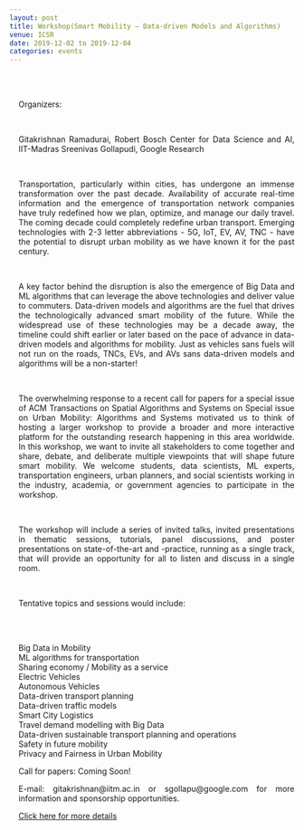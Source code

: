 ```yaml
---
layout: post
title: Workshop(Smart Mobility – Data-driven Models and Algorithms)
venue: ICSR
date: 2019-12-02 to 2019-12-04
categories: events
---
```

<div style="padding-left:16px"><br><br><p align="justify">Organizers: </p><br><p align="justify">Gitakrishnan Ramadurai, Robert Bosch Center for Data Science and AI, IIT-Madras Sreenivas Gollapudi, Google Research</p><br>
<p align="justify"> Transportation, particularly within cities, has undergone an immense transformation over the past decade. Availability of accurate real-time information and the emergence of transportation network companies have truly redefined how we plan, optimize, and manage our daily travel. The coming decade could completely redefine urban transport. Emerging technologies with 2-3 letter abbreviations - 5G, IoT, EV, AV, TNC - have the potential to disrupt urban mobility as we have known it for the past century. </p><br>

<p align="justify"> A key factor behind the disruption is also the emergence of Big Data and ML algorithms that can leverage the above technologies and deliver value to commuters. Data-driven models and algorithms are the fuel that drives the technologically advanced smart mobility of the future. While the widespread use of these technologies may be a decade away, the timeline could shift earlier or later based on the pace of advance in data-driven models and algorithms for mobility. Just as vehicles sans fuels will not run on the roads, TNCs, EVs, and AVs sans data-driven models and algorithms will be a non-starter!</p><br>

<p align="justify">The overwhelming response to a recent call for papers for a special issue of ACM Transactions on Spatial Algorithms and Systems on Special issue on Urban Mobility: Algorithms and Systems motivated us to think of hosting a larger workshop to provide a broader and more interactive platform for the outstanding research happening in this area worldwide. In this workshop, we want to invite all stakeholders to come together and share, debate, and deliberate multiple viewpoints that will shape future smart mobility. We welcome students, data scientists, ML experts, transportation engineers, urban planners, and social scientists working in the industry, academia, or government agencies to participate in the workshop. </p><br>

<p align="justify"> The workshop will include a series of invited talks, invited presentations in thematic sessions,
tutorials, panel discussions, and poster presentations on state-of-the-art and -practice, running as a single track, that will provide an opportunity for all to listen and discuss in a single room.</p><br>

<p align="justify">Tentative topics and sessions would include: </p><br><br>

<p align="justify">

Big Data in Mobility <br>
ML algorithms for transportation<br>
Sharing economy / Mobility as a service <br>
Electric Vehicles <br>
Autonomous Vehicles <br>
Data-driven transport planning <br>
Data-driven traffic models <br>
Smart City Logistics <br>
Travel demand modelling with Big Data <br>
Data-driven sustainable transport planning and operations <br>
Safety in future mobility <br>
Privacy and Fairness in Urban Mobility <br></p>

Call for papers: Coming Soon! 

<p align="justify"> E-mail: gitakrishnan@iitm.ac.in or sgollapu@google.com for more information and sponsorship opportunities.</p>

<a href="https://alumni.iitm.ac.in/ai-colloquium/">Click here for more details</a></p><br><br>
</div>

